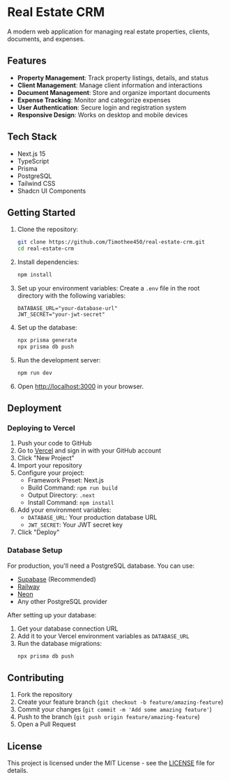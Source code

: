 # Real Estate CRM

A modern web application for managing real estate properties, clients, documents, and expenses.

## Features

- **Property Management**: Track property listings, details, and status
- **Client Management**: Manage client information and interactions
- **Document Management**: Store and organize important documents
- **Expense Tracking**: Monitor and categorize expenses
- **User Authentication**: Secure login and registration system
- **Responsive Design**: Works on desktop and mobile devices

## Tech Stack

- Next.js 15
- TypeScript
- Prisma
- PostgreSQL
- Tailwind CSS
- Shadcn UI Components

## Getting Started

1. Clone the repository:
   ```bash
   git clone https://github.com/Timothee450/real-estate-crm.git
   cd real-estate-crm
   ```

2. Install dependencies:
   ```bash
   npm install
   ```

3. Set up your environment variables:
   Create a `.env` file in the root directory with the following variables:
   ```
   DATABASE_URL="your-database-url"
   JWT_SECRET="your-jwt-secret"
   ```

4. Set up the database:
   ```bash
   npx prisma generate
   npx prisma db push
   ```

5. Run the development server:
   ```bash
   npm run dev
   ```

6. Open [http://localhost:3000](http://localhost:3000) in your browser.

## Deployment

### Deploying to Vercel

1. Push your code to GitHub
2. Go to [Vercel](https://vercel.com) and sign in with your GitHub account
3. Click "New Project"
4. Import your repository
5. Configure your project:
   - Framework Preset: Next.js
   - Build Command: `npm run build`
   - Output Directory: `.next`
   - Install Command: `npm install`
6. Add your environment variables:
   - `DATABASE_URL`: Your production database URL
   - `JWT_SECRET`: Your JWT secret key
7. Click "Deploy"

### Database Setup

For production, you'll need a PostgreSQL database. You can use:
- [Supabase](https://supabase.com) (Recommended)
- [Railway](https://railway.app)
- [Neon](https://neon.tech)
- Any other PostgreSQL provider

After setting up your database:
1. Get your database connection URL
2. Add it to your Vercel environment variables as `DATABASE_URL`
3. Run the database migrations:
   ```bash
   npx prisma db push
   ```

## Contributing

1. Fork the repository
2. Create your feature branch (`git checkout -b feature/amazing-feature`)
3. Commit your changes (`git commit -m 'Add some amazing feature'`)
4. Push to the branch (`git push origin feature/amazing-feature`)
5. Open a Pull Request

## License

This project is licensed under the MIT License - see the [LICENSE](LICENSE) file for details.
